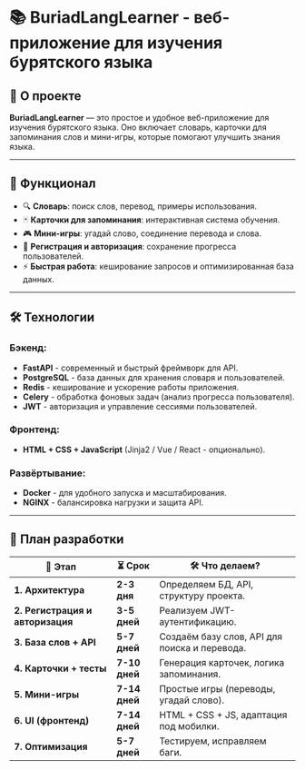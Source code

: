 # 📚 BuriadLangLearner - веб-приложение для изучения бурятского языка

## 🚀 О проекте
**BuriadLangLearner** — это простое и удобное веб-приложение для изучения бурятского языка. Оно включает словарь, карточки для запоминания слов и мини-игры, которые помогают улучшить знания языка.

---

## 🎯 Функционал
- 🔍 **Словарь**: поиск слов, перевод, примеры использования.
- 🃏 **Карточки для запоминания**: интерактивная система обучения.
- 🎮 **Мини-игры**: угадай слово, соединение перевода и слова.
- 🔐 **Регистрация и авторизация**: сохранение прогресса пользователей.
- ⚡ **Быстрая работа**: кеширование запросов и оптимизированная база данных.

---

## 🛠️ Технологии
### **Бэкенд:**
- **FastAPI** - современный и быстрый фреймворк для API.
- **PostgreSQL** - база данных для хранения словаря и пользователей.
- **Redis** - кеширование и ускорение работы приложения.
- **Celery** - обработка фоновых задач (анализ прогресса пользователя).
- **JWT** - авторизация и управление сессиями пользователей.

### **Фронтенд:**
- **HTML + CSS + JavaScript** (Jinja2 / Vue / React - опционально).

### **Развёртывание:**
- **Docker** - для удобного запуска и масштабирования.
- **NGINX** - балансировка нагрузки и защита API.

---

## 📅 План разработки

| 📅 Этап | ⏳ Срок | 🛠️ Что делаем? |
|------|------|----------------------|
| **1. Архитектура** | **2-3 дня** | Определяем БД, API, структуру проекта. |
| **2. Регистрация и авторизация** | **3-5 дней** | Реализуем JWT-аутентификацию. |
| **3. База слов + API** | **5-7 дней** | Создаём базу слов, API для поиска и перевода. |
| **4. Карточки + тесты** | **7-10 дней** | Генерация карточек, логика запоминания. |
| **5. Мини-игры** | **7-14 дней** | Простые игры (переводы, угадай слово). |
| **6. UI (фронтенд)** | **7-14 дней** | HTML + CSS + JS, адаптация под мобилки. |
| **7. Оптимизация** | **5-7 дней** | Тестируем, исправляем баги. |
